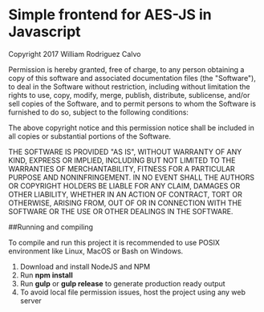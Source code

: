 # Simple frontend for AES-JS in Javascript
Copyright 2017 William Rodriguez Calvo

Permission is hereby granted, free of charge, to any person obtaining a copy of this software and associated documentation files (the "Software"), to deal in the Software without restriction, including without limitation the rights to use, copy, modify, merge, publish, distribute, sublicense, and/or sell copies of the Software, and to permit persons to whom the Software is furnished to do so, subject to the following conditions:

The above copyright notice and this permission notice shall be included in all copies or substantial portions of the Software.

THE SOFTWARE IS PROVIDED "AS IS", WITHOUT WARRANTY OF ANY KIND, EXPRESS OR IMPLIED, INCLUDING BUT NOT LIMITED TO THE WARRANTIES OF MERCHANTABILITY, FITNESS FOR A PARTICULAR PURPOSE AND NONINFRINGEMENT. IN NO EVENT SHALL THE AUTHORS OR COPYRIGHT HOLDERS BE LIABLE FOR ANY CLAIM, DAMAGES OR OTHER LIABILITY, WHETHER IN AN ACTION OF CONTRACT, TORT OR OTHERWISE, ARISING FROM, OUT OF OR IN CONNECTION WITH THE SOFTWARE OR THE USE OR OTHER DEALINGS IN THE SOFTWARE.

##Running and compiling

To compile and run this project it is recommended to use POSIX environment like Linux, MacOS or Bash on Windows.

1. Download and install NodeJS and NPM
2. Run **npm install**
3. Run **gulp** or **gulp release** to generate production ready output
4. To avoid local file permission issues, host the project using any web server